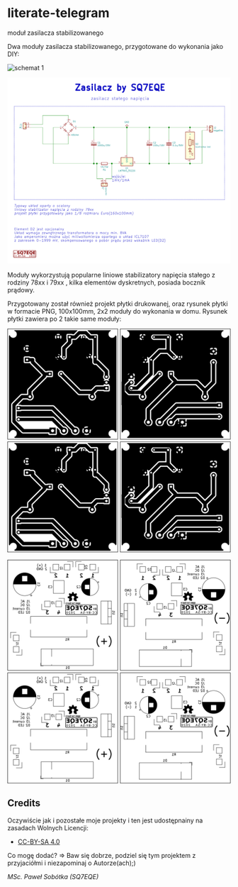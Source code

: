 # literate-telegram
moduł zasilacza stabilizowanego

Dwa moduły zasilacza stabilizowanego, przygotowane do wykonania jako DIY:

![schemat 1](https//github.com/majsterklepka/literate-telegram/raw/master/assets/img/zasilacz_a.png "Schemat positive")

![schemat 2](https://github.com/majsterklepka/literate-telegram/raw/master/assets/img/zasilacz_b.png "Schemat negative")

Moduły wykorzystują popularne liniowe stabilizatory napięcia stałego z rodziny 78xx i 79xx , kilka elementów dyskretnych, posiada bocznik prądowy.

Przygotowany został również projekt płytki drukowanej, oraz rysunek płytki w formacie PNG, 100x100mm, 2x2 moduły do wykonania w  domu. Rysunek płytki zawiera po 2 takie same moduły:

![pcb](https://github.com/majsterklepka/literate-telegram/raw/master/assets/img/pcb.png "PCB Layout")

![pcb Silk](https://github.com/majsterklepka/literate-telegram/raw/master/assets/img/pcb_Silk.png "PCB Silk")

## Credits

Oczywiście jak i pozostałe moje projekty i ten jest udostępnainy na zasadach Wolnych Licencji:

- [CC-BY-SA 4.0](https://creativecommons.org/licenses/by-sa/4.0/ "License")

Co mogę dodać? => Baw się dobrze, podziel się tym projektem z przyjaciółmi i niezapominaj o Autorze(ach);)

_MSc. Paweł Sobótka (SQ7EQE)_
